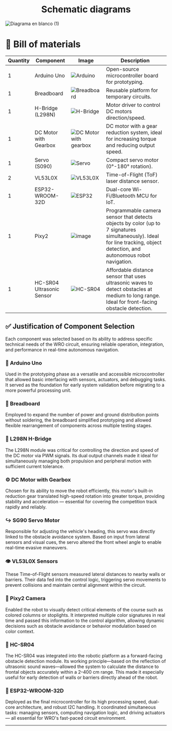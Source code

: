 <h1 align="center">Schematic diagrams</h1>

![Diagrama en blanco (1)](https://github.com/user-attachments/assets/8d994640-49fc-4bd6-ba16-e3e5d442daac)



# 📁 Bill of materials

| Quantity | Component        | Image | Description |
|----------|------------------|-------|-------------|
| 1        | Arduino Uno      | ![Arduino](https://www.videoycomputacion.com.ve/5808-large_default/arduino-uno-r3-atmega-dip-328p-chip-grde.jpg) | Open-source microcontroller board for prototyping. |
| 1        | Breadboard       | ![Breadboard](https://eloctavobit.com/imagenes/2023/06/64799b86081a2.webp) | Reusable platform for temporary circuits. |
| 1        | H-Bridge (L298N) | ![H-Bridge](https://acdn-us.mitiendanube.com/stores/975/836/products/17637-mla20140879523_082014-o-8f0828cf82de8cee6415565106613680-480-0.jpg) | Motor driver to control DC motors direction/speed. |
| 1 | DC Motor with Gearbox | ![DC Motor with gearbox](https://robot.com.ve/wp-content/uploads/2021/08/Motorreductor-con-caja-reductora-6V-1-48-1.jpg) | DC motor with a gear reduction system, ideal for increasing torque and reducing output speed. |
| 1        | Servo (S090)     | ![Servo](https://www.aranacorp.com/wp-content/uploads/towerpro-servo-sg90.jpg) | Compact servo motor (0°-180° rotation). |
| 2        | VL53L0X          | ![VL53L0X](https://naylampmechatronics.com/1620-superlarge_default/sensor-vl53l0x-de-tof.jpg) | Time-of-Flight (ToF) laser distance sensor. |
| 1        | ESP32-WROOM-32D  | ![ESP32](http://wiztech.com.ua/wp-content/uploads/2024/04/ESP32-wroom-32D.webp) | Dual-core Wi-Fi/Bluetooth MCU for IoT. |
| 1        | Pixy2  | ![image](https://github.com/user-attachments/assets/75e9e0f7-ad2d-49d0-8a4a-0eb5d30714c4) | Programmable camera sensor that detects objects by color (up to 7 signatures simultaneously). Ideal for line tracking, object detection, and autonomous robot navigation. |
| 1        | HC-SR04 Ultrasonic Sensor | ![HC-SR04](https://m.media-amazon.com/images/I/6195Y-0lz1L._AC_UF1000,1000_QL80_.jpg) | Affordable distance sensor that uses ultrasonic waves to detect obstacles at medium to long range. Ideal for front-facing obstacle detection. |

## ✅ Justification of Component Selection

Each component was selected based on its ability to address specific technical needs of the WRO circuit, ensuring reliable operation, integration, and performance in real-time autonomous navigation.

### 🧠 Arduino Uno
Used in the prototyping phase as a versatile and accessible microcontroller that allowed basic interfacing with sensors, actuators, and debugging tasks. It served as the foundation for early system validation before migrating to a more powerful processing unit.

### 🔌 Breadboard
Employed to expand the number of power and ground distribution points without soldering, the breadboard simplified prototyping and allowed flexible rearrangement of components across multiple testing stages.

### 🔀 L298N H-Bridge
The L298N module was critical for controlling the direction and speed of the DC motor via PWM signals. Its dual output channels made it ideal for simultaneously managing both propulsion and peripheral motion with sufficient current tolerance.

### ⚙️ DC Motor with Gearbox
Chosen for its ability to move the robot efficiently, this motor's built-in reduction gear translated high-speed rotation into greater torque, providing stability and acceleration — essential for covering the competition track rapidly and reliably.

### ↪️ SG90 Servo Motor
Responsible for adjusting the vehicle's heading, this servo was directly linked to the obstacle avoidance system. Based on input from lateral sensors and visual cues, the servo altered the front wheel angle to enable real-time evasive maneuvers.

### 👁️ VL53L0X Sensors
These Time-of-Flight sensors measured lateral distances to nearby walls or barriers. Their data fed into the control logic, triggering servo movements to prevent collisions and maintain central alignment within the circuit.

### 🎥 Pixy2 Camera
Enabled the robot to visually detect critical elements of the course such as colored columns or stoplights. It interpreted multiple color signatures in real time and passed this information to the control algorithm, allowing dynamic decisions such as obstacle avoidance or behavior modulation based on color context.

### 📡 HC-SR04
The HC-SR04 was integrated into the robotic platform as a forward-facing obstacle detection module. Its working principle—based on the reflection of ultrasonic sound waves—allowed the system to calculate the distance to frontal objects accurately within a 2–400 cm range. This made it especially useful for early detection of walls or barriers directly ahead of the robot.

### 🧠 ESP32-WROOM-32D
Deployed as the final microcontroller for its high processing speed, dual-core architecture, and robust I2C handling. It coordinated simultaneous tasks: managing sensors, computing navigation logic, and driving actuators — all essential for WRO's fast-paced circuit environment.

---
